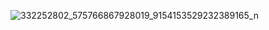 ![332252802_575766867928019_9154153529232389165_n](https://github.com/B1910015LeNhutTruong/Diploma_Management_System/assets/84178256/29f4167d-8a29-4eb3-b18e-dab504238e30)
